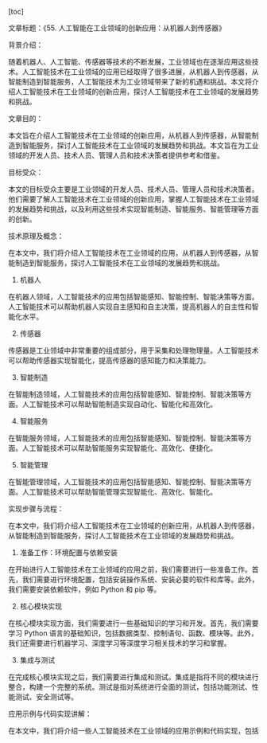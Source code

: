 
[toc]                    
                
                
文章标题：《55. 人工智能在工业领域的创新应用：从机器人到传感器》

背景介绍：

随着机器人、人工智能、传感器等技术的不断发展，工业领域也在逐渐应用这些技术。人工智能技术在工业领域的应用已经取得了很多进展，从机器人到传感器，从智能制造到智能服务，人工智能技术为工业领域带来了新的机遇和挑战。本文将介绍人工智能技术在工业领域的创新应用，探讨人工智能技术在工业领域的发展趋势和挑战。

文章目的：

本文旨在介绍人工智能技术在工业领域的创新应用，从机器人到传感器，从智能制造到智能服务，探讨人工智能技术在工业领域的发展趋势和挑战。本文旨在为工业领域的开发人员、技术人员、管理人员和技术决策者提供参考和借鉴。

目标受众：

本文的目标受众主要是工业领域的开发人员、技术人员、管理人员和技术决策者。他们需要了解人工智能技术在工业领域的创新应用，掌握人工智能技术在工业领域的发展趋势和挑战，以及利用这些技术实现智能制造、智能服务、智能管理等方面的创新。

技术原理及概念：

在本文中，我们将介绍人工智能技术在工业领域的应用，从机器人到传感器，从智能制造到智能服务，探讨人工智能技术在工业领域的发展趋势和挑战。

1. 机器人

在机器人领域，人工智能技术的应用包括智能感知、智能控制、智能决策等方面。人工智能技术可以帮助机器人实现自主感知和自主决策，提高机器人的自主性和智能化水平。

2. 传感器

传感器是工业领域中非常重要的组成部分，用于采集和处理物理量。人工智能技术可以帮助传感器实现智能化，提高传感器的感知能力和决策能力。

3. 智能制造

在智能制造领域，人工智能技术的应用包括智能感知、智能控制、智能决策等方面。人工智能技术可以帮助智能制造实现自动化、智能化和高效化。

4. 智能服务

在智能服务领域，人工智能技术的应用包括智能感知、智能控制、智能决策等方面。人工智能技术可以帮助智能服务实现智能化、高效化、便捷化。

5. 智能管理

在智能管理领域，人工智能技术的应用包括智能感知、智能控制、智能决策等方面。人工智能技术可以帮助智能管理实现智能化、高效化、智能化。

实现步骤与流程：

在本文中，我们将介绍人工智能技术在工业领域的创新应用，从机器人到传感器，从智能制造到智能服务，探讨人工智能技术在工业领域的发展趋势和挑战。

1. 准备工作：环境配置与依赖安装

在开始进行人工智能技术在工业领域的应用之前，我们需要进行一些准备工作。首先，我们需要进行环境配置，包括安装操作系统、安装必要的软件和库等。此外，我们需要安装依赖软件，例如 Python 和 pip 等。

2. 核心模块实现

在核心模块实现方面，我们需要进行一些基础知识的学习和开发。首先，我们需要学习 Python 语言的基础知识，包括数据类型、控制语句、函数、模块等。此外，我们还需要进行机器学习、深度学习等深度学习相关技术的学习和掌握。

3. 集成与测试

在完成核心模块实现之后，我们需要进行集成和测试。集成是指将不同的模块进行整合，构建一个完整的系统。测试是指对系统进行全面的测试，包括功能测试、性能测试、安全测试等。

应用示例与代码实现讲解：

在本文中，我们将介绍一些人工智能技术在工业领域的应用示例和代码实现，包括

